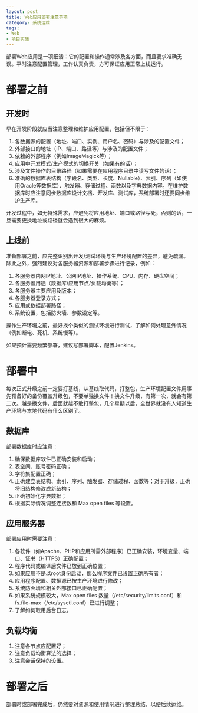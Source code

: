 ```yaml
---
layout: post
title: Web应用部署注意事项
category: 系统运维
tags: 
- Web
- 项目实施
---
```

部署Web应用是一项细活：它的配置和操作通常涉及各方面，而且要求准确无误。平时注意配置管理，工作认真负责，方可保证应用正常上线运行。
<!-- more --> 

# 部署之前

## 开发时

早在开发阶段就应当注意整理和维护应用配置，包括但不限于：

1. 各数据源的配置（地址、端口、实例、用户名、密码）与涉及的配置文件；
2. 外部接口的地址（IP、端口、路径等）与涉及的配置文件；
3. 依赖的外部程序（例如ImageMagick等）；
4. 应用中开发模式/生产模式的切换开关（如果有的话）；
5. 涉及文件操作的目录路径（如果需要在应用程序目录中读写文件的话）；
6. 准确的数据库表结构（字段名、类型、长度、Nullable）、索引、序列（如使用Oracle等数据库）、触发器、存储过程、函数以及字典数据内容。在维护数据库时应注意同步数据库设计文档、开发库、测试库，系统部署时还要同步维护生产库。

开发过程中，如无特殊需求，应避免将应用地址、端口或路径写死，否则的话，一旦需要更换地址或路径就会遇到很大的麻烦。

## 上线前

准备部署之前，应完整识别出开发/测试环境与生产环境配置的差异，避免疏漏。除此之外，强烈建议对各服务器资源和部署步骤进行记录，例如：

1. 各服务器内网IP地址、公网IP地址、操作系统、CPU、内存、硬盘空间；
2. 各服务器用途（数据库/应用节点/负载均衡等）；
3. 各服务器主要应用及版本；
4. 各服务器登录方式；
5. 应用或数据部署路径；
6. 系统设置，包括防火墙、参数设定等。

操作生产环境之前，最好找个类似的测试环境进行测试，了解如何处理意外情况（例如断电、死机、系统慢等）。

如果预计需要频繁部署，建议写部署脚本，配置Jenkins。

# 部署中
每次正式升级之前一定要打基线，从基线取代码，打整包，生产环境配置文件用事先预备好的备份覆盖升级包，不要单独换文件！换文件升级，有第一次，就会有第二次。越是换文件，后面就越不敢打整包，几个星期以后，全世界就没有人知道生产环境与本地代码有什么区别了。

## 数据库

部署数据库时应注意：

1. 确保数据库软件已正确安装和启动；
2. 表空间、账号密码正确；
3. 字符集配置正确；
4. 正确建立表结构、索引、序列、触发器、存储过程、函数等；对于升级，正确将旧结构修改成新结构；
5. 正确初始化字典数据；
6. 根据实际情况调整连接数和 Max open files 等设置。

## 应用服务器

部署应用时需要注意：

1. 各软件（如Apache、PHP和应用所需外部程序）已正确安装，环境变量、端口、证书（HTTPS）正确配置；
2. 程序代码或编译后文件已放到正确位置；
3. 如果应用不是以root身份启动，那么程序文件已设置正确所有者；
4. 应用程序配置、数据源已按生产环境进行修改；
5. 系统防火墙和相关外部接口已正确配置；
6. 如果系统规模较大，Max open files 数量（/etc/security/limits.conf）和 fs.file-max（/etc/sysctl.conf）已进行调整；
7. 了解如何取用后台日志。

## 负载均衡

1. 注意各节点应配置好；
2. 注意负载均衡算法的选择；
3. 注意会话保持的设置。

# 部署之后

部署时或部署完成后，仍然要对资源和使用情况进行整理总结，以便后续运维。
